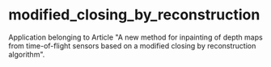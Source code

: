 # modified_closing_by_reconstruction
Application belonging to Article "A new method for inpainting of depth maps from time-of-flight sensors based on a modified closing by reconstruction algorithm".
